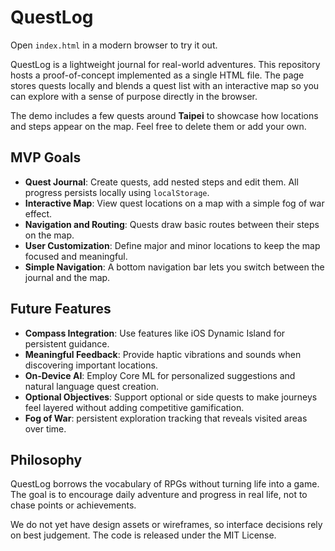 # QuestLog

Open `index.html` in a modern browser to try it out.

QuestLog is a lightweight journal for real-world adventures. This repository hosts a proof-of-concept implemented as a single HTML file. The page stores quests locally and blends a quest list with an interactive map so you can explore with a sense of purpose directly in the browser.

The demo includes a few quests around **Taipei** to showcase how locations and steps appear on the map. Feel free to delete them or add your own.

## MVP Goals
- **Quest Journal**: Create quests, add nested steps and edit them. All progress persists locally using `localStorage`.
- **Interactive Map**: View quest locations on a map with a simple fog of war effect.
- **Navigation and Routing**: Quests draw basic routes between their steps on the map.
- **User Customization**: Define major and minor locations to keep the map focused and meaningful.
- **Simple Navigation**: A bottom navigation bar lets you switch between the journal and the map.

## Future Features
- **Compass Integration**: Use features like iOS Dynamic Island for persistent guidance.
- **Meaningful Feedback**: Provide haptic vibrations and sounds when discovering important locations.
- **On‑Device AI**: Employ Core ML for personalized suggestions and natural language quest creation.
- **Optional Objectives**: Support optional or side quests to make journeys feel layered without adding competitive gamification.
- **Fog of War**: persistent exploration tracking that reveals visited areas over time.

## Philosophy
QuestLog borrows the vocabulary of RPGs without turning life into a game. The goal is to encourage daily adventure and progress in real life, not to chase points or achievements.

We do not yet have design assets or wireframes, so interface decisions rely on best judgement. The code is released under the MIT License.
